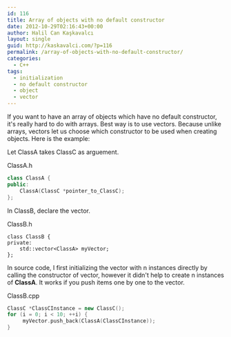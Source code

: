 ```yaml
---
id: 116
title: Array of objects with no default constructor
date: 2012-10-29T02:16:43+00:00
author: Halil Can Kaşkavalcı
layout: single
guid: http://kaskavalci.com/?p=116
permalink: /array-of-objects-with-no-default-constructor/
categories:
  - C++
tags:
  - initialization
  - no default constructor
  - object
  - vector
---
```

If you want to have an array of objects which have no default constructor, it's really hard to do with arrays. Best way is to use vectors. Because unlike arrays, vectors let us choose which constructor to be used when creating objects. Here is the example:

Let ClassA takes ClassC as arguement.

ClassA.h
```cpp
class ClassA {
public:
	ClassA(ClassC *pointer_to_ClassC);
};
```

In ClassB, declare the vector.

ClassB.h

```shell
class ClassB {
private:
	std::vector<ClassA> myVector;
};
```

In source code, I first initializing the vector with n instances directly by calling the constructor of vector, however it didn't help to create n instances of **ClassA**. It works if you push items one by one to the vector.

ClassB.cpp

```cpp
ClassC *ClassCInstance = new ClassC();
for (i = 0; i < 10; ++i) {
     myVector.push_back(ClassA(ClassCInstance));
}
```
